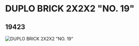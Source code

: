 # DUPLO BRICK 2X2X2 "NO. 19"
## 19423
![DUPLO BRICK 2X2X2 "NO. 19"](https://lc-www-live-s.legocdn.com/media/bricks/5/2/6101883.jpg)